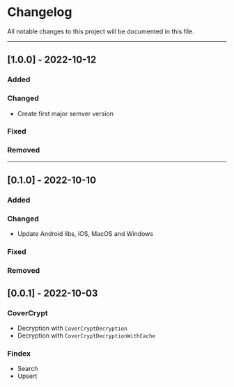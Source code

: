 # Changelog

All notable changes to this project will be documented in this file.


---
## [1.0.0] - 2022-10-12
### Added
### Changed
- Create first major semver version
### Fixed
### Removed

---
## [0.1.0] - 2022-10-10
### Added
### Changed
- Update Android libs, iOS, MacOS and Windows
### Fixed
### Removed


## [0.0.1] - 2022-10-03

### CoverCrypt

* Decryption with `CoverCryptDecryption`
* Decryption with `CoverCryptDecryptionWithCache`

### Findex

* Search
* Upsert
